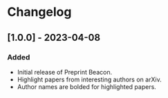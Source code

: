 # Changelog

## [1.0.0] - 2023-04-08
### Added
- Initial release of Preprint Beacon.
- Highlight papers from interesting authors on arXiv.
- Author names are bolded for highlighted papers.
